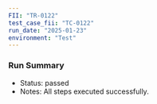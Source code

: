 ```yaml
---
FII: "TR-0122"
test_case_fii: "TC-0122"
run_date: "2025-01-23"
environment: "Test"
---
```


### Run Summary
- Status: passed
- Notes: All steps executed successfully.